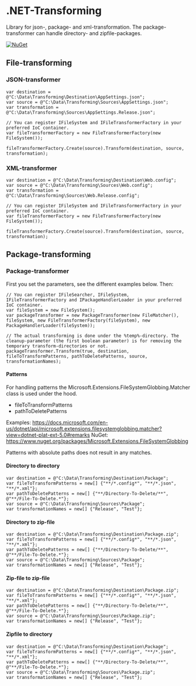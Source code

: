 # .NET-Transforming
Library for json-, package- and xml-transformation. The package-transformer can handle directory- and zipfile-packages.

[![NuGet](https://img.shields.io/nuget/v/RegionOrebroLan.Transforming.svg?label=NuGet)](https://www.nuget.org/packages/RegionOrebroLan.Transforming)

## File-transforming

### JSON-transformer

	var destination = @"C:\Data\Transforming\Destination\AppSettings.json";
	var source = @"C:\Data\Transforming\Sources\AppSettings.json";
	var transformation = @"C:\Data\Transforming\Sources\AppSettings.Release.json";

	// You can register IFileSystem and IFileTransformerFactory in your preferred IoC container.
	var fileTransformerFactory = new FileTransformerFactory(new FileSystem());

	fileTransformerFactory.Create(source).Transform(destination, source, transformation);

### XML-transformer

	var destination = @"C:\Data\Transforming\Destination\Web.config";
	var source = @"C:\Data\Transforming\Sources\Web.config";
	var transformation = @"C:\Data\Transforming\Sources\Web.Release.config";

	// You can register IFileSystem and IFileTransformerFactory in your preferred IoC container.
	var fileTransformerFactory = new FileTransformerFactory(new FileSystem());

	fileTransformerFactory.Create(source).Transform(destination, source, transformation);

## Package-transforming

### Package-transformer

First you set the parameters, see the different examples below. Then:

	// You can register IFileSearcher, IFileSystem, IFileTransformerFactory and IPackageHandlerLoader in your preferred IoC container.
	var fileSystem = new FileSystem();
	var packageTransformer = new PackageTransformer(new FileMatcher(), fileSystem, new FileTransformerFactory(fileSystem), new PackageHandlerLoader(fileSystem));

	// The actual transforming is done under the %temp%-directory. The cleanup-parameter (the first boolean parameter) is for removing the temporary transform-directories or not.
	packageTransformer.Transform(true, destination, fileToTransformPatterns, pathToDeletePatterns, source, transformationNames);

#### Patterns

For handling patterns the Microsoft.Extensions.FileSystemGlobbing.Matcher class is used under the hood.

- fileToTransformPatterns
- pathToDeletePatterns

Examples: https://docs.microsoft.com/en-us/dotnet/api/microsoft.extensions.filesystemglobbing.matcher?view=dotnet-plat-ext-5.0#remarks
NuGet: https://www.nuget.org/packages/Microsoft.Extensions.FileSystemGlobbing

Patterns with absolute paths does not result in any matches.

#### Directory to directory

	var destination = @"C:\Data\Transforming\Destination\Package";
	var fileToTransformPatterns = new[] {"**/*.config*", "**/*.json", "**/*.xml"};
	var pathToDeletePatterns = new[] {"**/Directory-To-Delete/**", @"**/File-To-Delete.*"};
	var source = @"C:\Data\Transforming\Sources\Package";
	var transformationNames = new[] {"Release", "Test"};

#### Directory to zip-file

	var destination = @"C:\Data\Transforming\Destination\Package.zip";
	var fileToTransformPatterns = new[] {"**/*.config*", "**/*.json", "**/*.xml"};
	var pathToDeletePatterns = new[] {"**/Directory-To-Delete/**", @"**/File-To-Delete.*"};
	var source = @"C:\Data\Transforming\Sources\Package";
	var transformationNames = new[] {"Release", "Test"};

#### Zip-file to zip-file

	var destination = @"C:\Data\Transforming\Destination\Package.zip";
	var fileToTransformPatterns = new[] {"**/*.config*", "**/*.json", "**/*.xml"};
	var pathToDeletePatterns = new[] {"**/Directory-To-Delete/**", @"**/File-To-Delete.*"};
	var source = @"C:\Data\Transforming\Sources\Package.zip";
	var transformationNames = new[] {"Release", "Test"};

#### Zipfile to directory

	var destination = @"C:\Data\Transforming\Destination\Package";
	var fileToTransformPatterns = new[] {"**/*.config*", "**/*.json", "**/*.xml"};
	var pathToDeletePatterns = new[] {"**/Directory-To-Delete/**", @"**/File-To-Delete.*"};
	var source = @"C:\Data\Transforming\Sources\Package.zip";
	var transformationNames = new[] {"Release", "Test"};